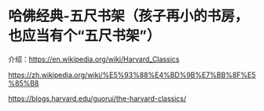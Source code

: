 # 哈佛经典-五尺书架（孩子再小的书房，也应当有个“五尺书架”）

介绍：https://en.wikipedia.org/wiki/Harvard_Classics

https://zh.wikipedia.org/wiki/%E5%93%88%E4%BD%9B%E7%BB%8F%E5%85%B8

https://blogs.harvard.edu/guorui/the-harvard-classics/